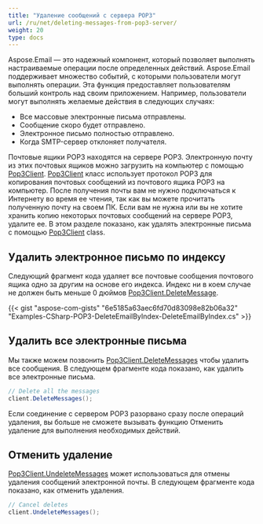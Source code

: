 ```yaml
---
title: "Удаление сообщений с сервера POP3"
url: /ru/net/deleting-messages-from-pop3-server/
weight: 20
type: docs
---
```



Aspose.Email — это надежный компонент, который позволяет выполнять настраиваемые операции после определенных действий. Aspose.Email поддерживает множество событий, с которыми пользователи могут выполнять операции. Эта функция предоставляет пользователям больший контроль над своим приложением. Например, пользователи могут выполнять желаемые действия в следующих случаях:

- Все массовые электронные письма отправлены.
- Сообщение скоро будет отправлено.
- Электронное письмо полностью отправлено.
- Когда SMTP-сервер отклоняет получателя.

Почтовые ящики POP3 находятся на сервере POP3. Электронную почту из этих почтовых ящиков можно загрузить на компьютер с помощью [Pop3Client](https://reference.aspose.com/email/net/aspose.email.clients.pop3/pop3client/). [Pop3Client](https://reference.aspose.com/email/net/aspose.email.clients.pop3/pop3client/) класс использует протокол POP3 для копирования почтовых сообщений из почтового ящика POP3 на компьютер. После получения почты вам не нужно подключаться к Интернету во время ее чтения, так как вы можете прочитать полученную почту на своем ПК. Если вам не нужна или вы не хотите хранить копию некоторых почтовых сообщений на сервере POP3, удалите ее. В этом разделе показано, как удалять электронные письма с помощью [Pop3Client](https://reference.aspose.com/email/net/aspose.email.clients.pop3/pop3client/) class.

## **Удалить электронное письмо по индексу**

Следующий фрагмент кода удаляет все почтовые сообщения почтового ящика одно за другим на основе его индекса. Индекс ни в коем случае не должен быть меньше 0 дюймов [Pop3Client.DeleteMessage](https://reference.aspose.com/email/net/aspose.email.clients.pop3/pop3client/deletemessage/#deletemessage/).

{{< gist "aspose-com-gists" "6e5185a63aec6fd70d83098e82b06a32" "Examples-CSharp-POP3-DeleteEmailByIndex-DeleteEmailByIndex.cs" >}}

## **Удалить все электронные письма**

Мы также можем позвонить [Pop3Client.DeleteMessages](https://reference.aspose.com/email/net/aspose.email.clients.pop3/pop3client/deletemessage/#deletemessage/) чтобы удалить все сообщения. В следующем фрагменте кода показано, как удалить все электронные письма.

```cs
// Delete all the messages
client.DeleteMessages();
```

Если соединение с сервером POP3 разорвано сразу после операций удаления, вы больше не сможете вызывать функцию Отменить удаление для выполнения необходимых действий.

## **Отменить удаление**

[Pop3Client.UndeleteMessages](https://reference.aspose.com/email/net/aspose.email.clients.pop3/pop3client/undeletemessages/#undeletemessages/) может использоваться для отмены удаления сообщений электронной почты. В следующем фрагменте кода показано, как отменить удаления.

```cs
// Cancel deletes
client.UndeleteMessages();
```
